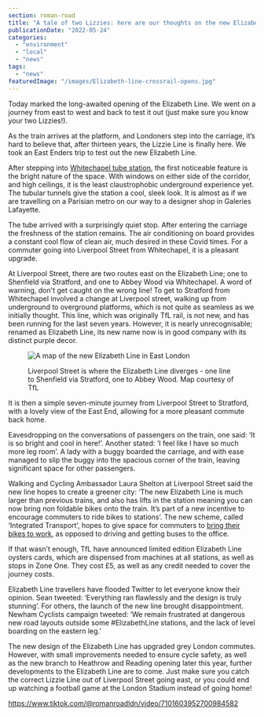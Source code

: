 ```yaml
---
section: roman-road
title: "A tale of two Lizzies: here are our thoughts on the new Elizabeth Line"
publicationDate: "2022-05-24"
categories: 
  - "environment"
  - "local"
  - "news"
tags: 
  - "news"
featuredImage: "/images/Elizabeth-line-crossrail-opens.jpg"
---
```


Today marked the long-awaited opening of the Elizabeth Line. We went on a journey from east to west and back to test it out (just make sure you know your two Lizzies!).

As the train arrives at the platform, and Londoners step into the carriage, it’s hard to believe that, after thirteen years, the Lizzie Line is finally here. We took an East Enders trip to test out the new Elizabeth Line.

After stepping into [Whitechapel tube station](https://romanroadlondon.com/official-opening-date-elizabeth-line/), the first noticeable feature is the bright nature of the space. With windows on either side of the corridor, and high ceilings, it is the least claustrophobic underground experience yet. The tubular tunnels give the station a cool, sleek look. It is almost as if we are travelling on a Parisian metro on our way to a designer shop in Galeries Lafayette. 

The tube arrived with a surprisingly quiet stop. After entering the carriage the freshness of the station remains. The air conditioning on board provides a constant cool flow of clean air, much desired in these Covid times. For a commuter going into Liverpool Street from Whitechapel, it is a pleasant upgrade.

At Liverpool Street, there are two routes east on the Elizabeth Line; one to Shenfield via Stratford, and one to Abbey Wood via Whitechapel. A word of warning, don't get caught on the wrong line! To get to Stratford from Whitechapel involved a change at Liverpool street, walking up from underground to overground platforms, which is not quite as seamless as we initially thought. This line, which was originally TfL rail, is not new, and has been running for the last seven years. However, it is nearly unrecognisable; renamed as Elizabeth Line, its new name now is in good company with its distinct purple decor. 

<figure>

![A map of the new Elizabeth Line in East London](/images/elizabeth-line-map-east-london-1024x683.jpg)

<figcaption>

Liverpool Street is where the Elizabeth Line diverges - one line to Shenfield via Stratford, one to Abbey Wood. Map courtesy of TfL

</figcaption>

</figure>

It is then a simple seven-minute journey from Liverpool Street to Stratford, with a lovely view of the East End, allowing for a more pleasant commute back home.

Eavesdropping on the conversations of passengers on the train, one said: ‘It is so bright and cool in here!’. Another stated: ‘I feel like I have so much more leg room’. A lady with a buggy boarded the carriage, and with ease managed to slip the buggy into the spacious corner of the train, leaving significant space for other passengers.

Walking and Cycling Ambassador Laura Shelton at Liverpool Street said the new line hopes to create a greener city: ‘The new Elizabeth Line is much larger than previous trains, and also has lifts in the station meaning you can now bring non foldable bikes onto the train. It’s part of a new incentive to encourage commuters to ride bikes to stations’. The new scheme, called ‘Integrated Transport’, hopes to give space for commuters to [bring their bikes to work](https://tfl.gov.uk/travel-information/improvements-and-projects/everything-you-need-to-know-about-the-elizabeth-line#on-this-page-4), as opposed to driving and getting buses to the office. 

If that wasn’t enough, TfL have announced limited edition Elizabeth Line oysters cards, which are dispensed from machines at all stations, as well as stops in Zone One. They cost £5, as well as any credit needed to cover the journey costs. 

Elizabeth Line travellers have flooded Twitter to let everyone know their opinion. Sean tweeted: ‘Everything ran flawlessly and the design is truly stunning’. For others, the launch of the new line brought disappointment. Newham Cyclists campaign tweeted: ‘We remain frustrated at dangerous new road layouts outside some #ElizabethLine stations, and the lack of level boarding on the eastern leg.’ 

The new design of the Elizabeth Line has upgraded grey London commutes. However, with small improvements needed to ensure cycle safety, as well as the new branch to Heathrow and Reading opening later this year, further developments to the Elizabeth Line are to come. Just make sure you catch the correct Lizzie Line out of Liverpool Street going east, or you could end up watching a football game at the London Stadium instead of going home!

https://www.tiktok.com/@romanroadldn/video/7101603952700984582

